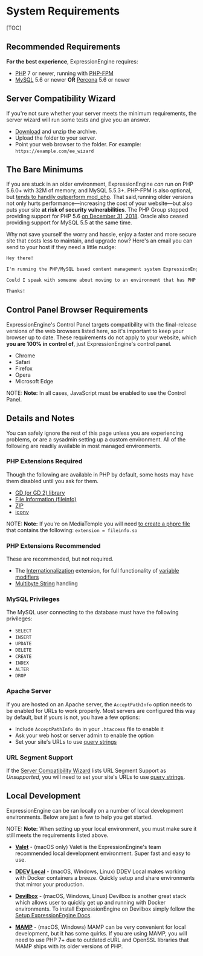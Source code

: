 <!--
    This source file is part of the open source project
    ExpressionEngine User Guide (https://github.com/ExpressionEngine/ExpressionEngine-User-Guide)

    @link      https://expressionengine.com/
    @copyright Copyright (c) 2003-2020, Packet Tide, LLC (https://packettide.com)
    @license   https://expressionengine.com/license Licensed under Apache License, Version 2.0
-->

# System Requirements

[TOC]

## Recommended Requirements

**For the best experience**, ExpressionEngine requires:

- [PHP](http://www.php.net/) 7 or newer, running with [PHP-FPM](http://php.net/manual/en/install.fpm.php)
- [MySQL](http://www.mysql.com/) 5.6 or newer **OR** [Percona](https://www.percona.com/software/mysql-database/percona-server) 5.6 or newer

## Server Compatibility Wizard

If you're not sure whether your server meets the minimum requirements, the server wizard will run some tests and give you an answer.

- [Download](https://expressionengine.com/asset/file/ee_server_wizard.zip) and unzip the archive.
- Upload the folder to your server.
- Point your web browser to the folder. For example: `https://example.com/ee_wizard`

## The Bare Minimums

If you are stuck in an older environment, ExpressionEngine _can_ run on PHP 5.6.0+ with 32M of memory, and MySQL 5.5.3+. PHP-FPM is also optional, but [tends to handily outperform mod_php](https://www.cloudways.com/blog/php-fpm-on-cloud/). That said,running older versions not only hurts performance—increasing the cost of your website—but also puts your site **at risk of security vulnerabilities**. The PHP Group stopped providing support for PHP 5.6 [on December 31, 2018](http://php.net/supported-versions.php). Oracle also ceased providing support for MySQL 5.5 at the same time.

Why not save yourself the worry and hassle, enjoy a faster and more secure site that costs less to maintain, and upgrade now? Here's an email you can send to your host if they need a little nudge:

```md
Hey there!

I'm running the PHP/MySQL based content management system ExpressionEngine, and would like to make sure it's speedy, secure, and making the most efficient use of the resources available on my server.

Could I speak with someone about moving to an environment that has PHP 7+ and MySQL 5.6+? If they are available, I'd love to use PHP-FPM to implement PHP, and Percona as a drop-in replacement for MySQL, too.

Thanks!
```

## Control Panel Browser Requirements

ExpressionEngine's Control Panel targets compatibility with the final-release versions of the web browsers listed here, so it's important to keep your browser up to date. These requirements do not apply to your website, which **you are 100% in control of**, just ExpressionEngine's control panel.

- Chrome
- Safari
- Firefox
- Opera
- Microsoft Edge

NOTE: **Note:** In all cases, JavaScript must be enabled to use the Control Panel.

## Details and Notes

You can safely ignore the rest of this page unless you are experiencing problems, or are a sysadmin setting up a custom environment. All of the following are readily available in most managed environments.

### PHP Extensions Required

Though the following are available in PHP by default, some hosts may have them disabled until you ask for them.

- [GD (or GD 2) library](http://www.php.net/manual/en/ref.image.php) 
- [File Information (fileinfo)](http://php.net/manual/en/book.fileinfo.php)
- [ZIP](https://www.php.net/manual/en/book.zip.php)
- [iconv](https://www.php.net/manual/en/book.iconv.php)


NOTE: **Note:** If you're on MediaTemple you will need [to create a phprc file](http://wiki.dreamhost.com/PHP.ini#How_to_add_a_phprc_file) that contains the following: `extension = fileinfo.so`

### PHP Extensions Recommended

These are recommended, but not required.

- The [Internationalization](http://php.net/manual/en/book.intl.php) extension, for full functionality of [variable modifiers](templates/variable-modifiers.md)
- [Multibyte String](http://php.net/manual/en/mbstring.installation.php) handling

### MySQL Privileges

The MySQL user connecting to the database must have the following privileges:

- `SELECT`
- `INSERT`
- `UPDATE`
- `DELETE`
- `CREATE`
- `INDEX`
- `ALTER`
- `DROP`

### Apache Server

If you are hosted on an Apache server, the `AcceptPathInfo` option needs to be enabled for URLs to work properly. Most servers are configured this way by default, but if yours is not, you have a few options:

- Include `AcceptPathInfo On` in your `.htaccess` file to enable it
- Ask your web host or server admin to enable the option
- Set your site's URLs to use [query strings](general/url-structure.md#query-strings)

### URL Segment Support

If the [Server Compatibility Wizard](#server-compatibility-wizard) lists URL Segment Support as _Unsupported_, you will need to set your site's URLs to use [query strings](general/url-structure.md#query-strings).

## Local Development

ExpressionEngine can be ran locally on a number of local development environments. Below are just a few to help you get started. 

NOTE: **Note:** When setting up your local environment, you must make sure it still meets the requirements listed above.

- **[Valet](https://laravel.com/docs/8.x/valet)** - (macOS only) Valet is the ExpressionEngine's team recommended local development environment. Super fast and easy to use.

- **[DDEV Local](https://www.ddev.com/ddev-local/)** - (macOS, Windows, Linux) DDEV Local makes working with Docker containers a breeze. Quickly setup and share environments that mirror your production.  

- **[Devilbox](http://devilbox.org/)** - (macOS, Windows, Linux) Devilbox is another great stack which allows user to quickly get up and running with Docker environments. To install ExpressionEngine on Devilbox simply follow the [Setup ExpressionEngine Docs](https://devilbox.readthedocs.io/en/latest/examples/setup-expressionengine.html). 

- **[MAMP](https://www.mamp.info/en/)** - (macOS, Windows) MAMP can be very convenient for local development, but it has some quirks. If you are using MAMP, you will need to use PHP 7+ due to outdated cURL and OpenSSL libraries that MAMP ships with its older versions of PHP.
